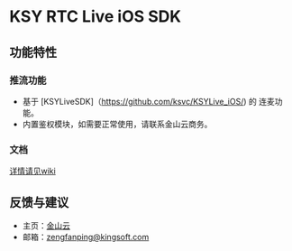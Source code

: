 # KSY RTC Live iOS SDK
## 功能特性
### 推流功能
* 基于 [KSYLiveSDK]（https://github.com/ksvc/KSYLive_iOS/) 的 连麦功能。
* 内置鉴权模块，如需要正常使用，请联系金山云商务。

### 文档
[详情请见wiki](https://github.com/ksvc/KSYLive_iOS/wiki/rtc)


## 反馈与建议
* 主页：[金山云](http://www.ksyun.com/)
* 邮箱：<zengfanping@kingsoft.com>
